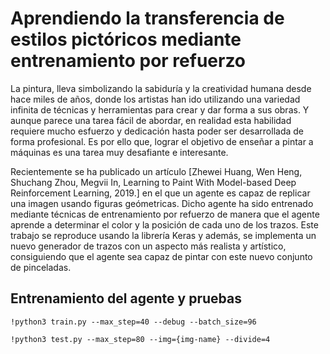 # Aprendiendo la transferencia de estilos pictóricos mediante entrenamiento por refuerzo

La pintura, lleva simbolizando la sabiduría y la creatividad humana desde hace miles de años, donde los artistas han ido utilizando una variedad infinita de técnicas y herramientas para crear y dar forma a sus obras. Y aunque parece una tarea fácil de abordar, en realidad esta habilidad requiere mucho esfuerzo y dedicación hasta poder ser desarrollada de forma profesional. Es por ello que, lograr el objetivo de enseñar a pintar a máquinas es una tarea muy desafiante e interesante. 
 
Recientemente se ha publicado un artículo [Zhewei Huang, Wen Heng, Shuchang Zhou, Megvii In, Learning to
Paint With Model-based Deep Reinforcement Learning, 2019.] en el que un agente es capaz de replicar una imagen usando figuras geómetricas. Dicho agente ha sido entrenado mediante técnicas de entrenamiento por refuerzo de manera que el agente aprende a determinar el color y la posición de cada uno de los trazos. Este trabajo se reproduce usando la librería Keras y además, se implementa un nuevo generador de trazos con un aspecto más realista y artístico, consiguiendo que el agente sea capaz de pintar con este nuevo conjunto de pinceladas.


## Entrenamiento del agente y pruebas
```
!python3 train.py --max_step=40 --debug --batch_size=96 

!python3 test.py --max_step=80 --img={img-name} --divide=4
```

